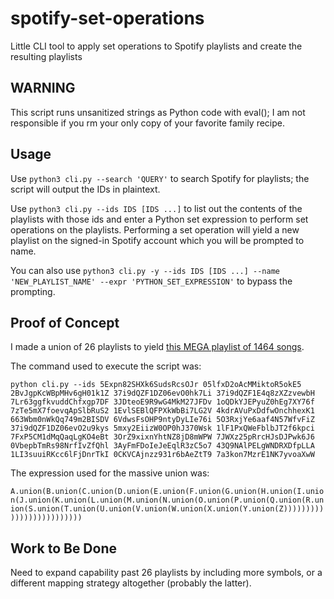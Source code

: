 # spotify-set-operations

Little CLI tool to apply set operations to Spotify playlists and create the resulting playlists

## WARNING
This script runs unsanitized strings as Python code with eval(); I am not responsible if you rm your only copy of your favorite family recipe.

## Usage

Use `python3 cli.py --search 'QUERY'` to search Spotify for playlists; the script will output the IDs in plaintext.

Use `python3 cli.py --ids IDS [IDS ...]` to list out the contents of the playlists with those ids and enter a Python set expression to perform set operations on the playlists. Performing a set operation will yield a new playlist on the signed-in Spotify account which you will be prompted to name.

You can also use `python3 cli.py -y --ids IDS [IDS ...] --name 'NEW_PLAYLIST_NAME' --expr 'PYTHON_SET_EXPRESSION'` to bypass the prompting.

## Proof of Concept

I made a union of 26 playlists to yield [this MEGA playlist of 1464 songs](https://open.spotify.com/playlist/7Jcre7K8C9PJ5W6iQHHVpF?si=7ccaf435c7884fd9).

The command used to execute the script was:

`python cli.py --ids 5Expn82SHXk6SudsRcsOJr 05lfxD2oAcMMiktoR5okE5 2BvJgpKcWBpMHv6gH01k1Z 37i9dQZF1DZ06evO0hk7Li 37i9dQZF1E4q8zXZzvewbH 7Lr63ggfkvuddChfxgp7DF 3JDteoE9R9wG4MkM27JFDv 1oQDkYJEPyuZ0hEg7XY76f 7zTe5mX7foevqApSlbRuS2 1EvlSEBlQFPXkWbBi7LG2V 4kdrAVuPxDdfwOnchhexK1 663Wbm0nWkQq749m2BISDV 6VdwsFsOHP9ntyDyLIe76i 5O3RxjYe6aaf4N57WfvFiZ 37i9dQZF1DZ06evO2u9kys 5mxy2EiizW0OP0hJ370Wsk 1lF1PxQWeFblbJT2f6kpci 7FxP5CM1dMqQaqLgKO4eBt 3OrZ9xixnYhtNZ8jD8mWPW 7JWXz25pRrcHJsDJPwk6J6 0VbepbTmRs98NrfIvZfQhl 3AyFmFDoIeJeEqlR3zC5o7 43Q9NAlPELgWNDRXDfpLLA 1LI3suuiRKcc6lFjDnrTkI 0CKVCAjnzz931r6bAeZtT9 7a3kon7MzrE1NK7yvoaXwW`

The expression used for the massive union was:

`A.union(B.union(C.union(D.union(E.union(F.union(G.union(H.union(I.union(J.union(K.union(L.union(M.union(N.union(O.union(P.union(Q.union(R.union(S.union(T.union(U.union(V.union(W.union(X.union(Y.union(Z)))))))))))))))))))))))))`


## Work to Be Done

Need to expand capability past 26 playlists by including more symbols, or a different mapping strategy altogether (probably the latter).
